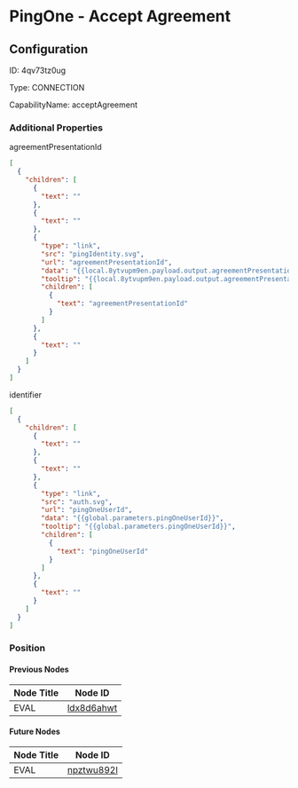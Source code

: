 # PingOne - Accept Agreement
## Configuration
ID:  4qv73tz0ug

Type: CONNECTION 

CapabilityName: acceptAgreement






### Additional Properties
agreementPresentationId
```json 
[
  {
    "children": [
      {
        "text": ""
      },
      {
        "text": ""
      },
      {
        "type": "link",
        "src": "pingIdentity.svg",
        "url": "agreementPresentationId",
        "data": "{{local.8ytvupm9en.payload.output.agreementPresentation.agreementPresentationId}}",
        "tooltip": "{{local.8ytvupm9en.payload.output.agreementPresentation.agreementPresentationId}}",
        "children": [
          {
            "text": "agreementPresentationId"
          }
        ]
      },
      {
        "text": ""
      }
    ]
  }
]
```


identifier
```json 
[
  {
    "children": [
      {
        "text": ""
      },
      {
        "text": ""
      },
      {
        "type": "link",
        "src": "auth.svg",
        "url": "pingOneUserId",
        "data": "{{global.parameters.pingOneUserId}}",
        "tooltip": "{{global.parameters.pingOneUserId}}",
        "children": [
          {
            "text": "pingOneUserId"
          }
        ]
      },
      {
        "text": ""
      }
    ]
  }
]
```





### Position

#### Previous Nodes
| Node Title | Node ID |
| :------------- | ------------ |
| EVAL | [ldx8d6ahwt](./ldx8d6ahwt.md) | 
 
 #### Future Nodes
| Node Title | Node ID |
| :------------- | ------------ |
| EVAL |[npztwu892l](./npztwu892l.md) | 